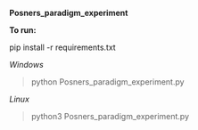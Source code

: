 **Posners_paradigm_experiment**

**To run:**

pip install -r requirements.txt

*Windows*
>python Posners_paradigm_experiment.py 

*Linux*
>python3 Posners_paradigm_experiment.py 
